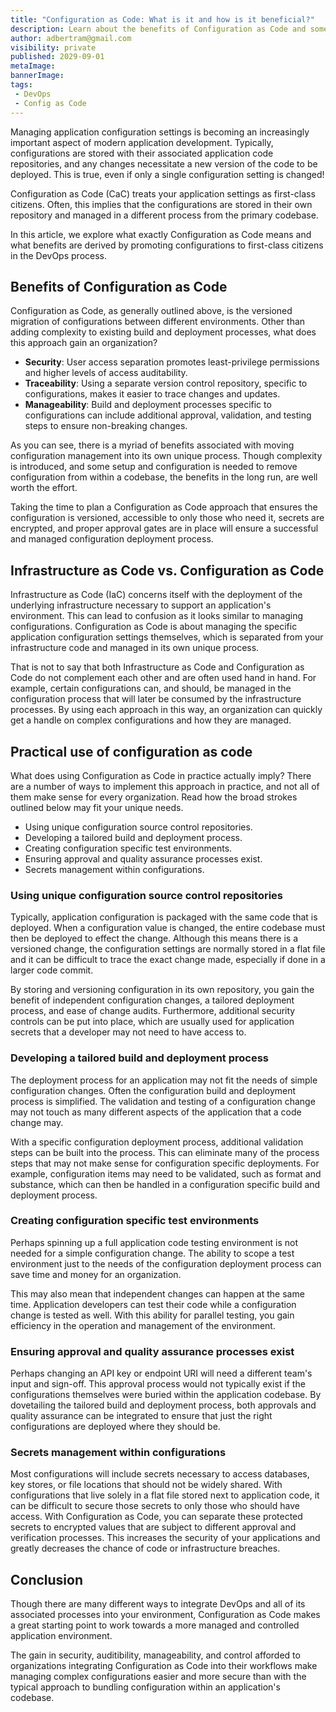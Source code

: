 ```yaml
---
title: "Configuration as Code: What is it and how is it beneficial?"
description: Learn about the benefits of Configuration as Code and some of the considerations to understand when implementing Configuration as Code.
author: adbertram@gmail.com
visibility: private
published: 2029-09-01
metaImage: 
bannerImage: 
tags:
 - DevOps
 - Config as Code
---
```


Managing application configuration settings is becoming an increasingly important aspect of modern application development. Typically, configurations are stored with their associated application code repositories, and any changes necessitate a new version of the code to be deployed. This is true, even if only a single configuration setting is changed!

Configuration as Code (CaC) treats your application settings as first-class citizens. Often, this implies that the configurations are stored in their own repository and managed in a different process from the primary codebase.

In this article, we explore what exactly Configuration as Code means and what benefits are derived by promoting configurations to first-class citizens in the DevOps process.

## Benefits of Configuration as Code

Configuration as Code, as generally outlined above, is the versioned migration of configurations between different environments. Other than adding complexity to existing build and deployment processes, what does this approach gain an organization?

- **Security**: User access separation promotes least-privilege permissions and higher levels of access auditability.
- **Traceability**: Using a separate version control repository, specific to configurations, makes it easier to trace changes and updates.
- **Manageability**: Build and deployment processes specific to configurations can include additional approval, validation, and testing steps to ensure non-breaking changes.

As you can see, there is a myriad of benefits associated with moving configuration management into its own unique process. Though complexity is introduced, and some setup and configuration is needed to remove configuration from within a codebase, the benefits in the long run, are well worth the effort.

Taking the time to plan a Configuration as Code approach that ensures the configuration is versioned, accessible to only those who need it, secrets are encrypted, and proper approval gates are in place will ensure a successful and managed configuration deployment process.

## Infrastructure as Code vs. Configuration as Code

Infrastructure as Code (IaC) concerns itself with the deployment of the underlying infrastructure necessary to support an application's environment. This can lead to confusion as it looks similar to managing configurations. Configuration as Code is about managing the specific application configuration settings themselves, which is separated from your infrastructure code and managed in its own unique process.

That is not to say that both Infrastructure as Code and Configuration as Code do not complement each other and are often used hand in hand. For example, certain configurations can, and should, be managed in the configuration process that will later be consumed by the infrastructure processes. By using each approach in this way, an organization can quickly get a handle on complex configurations and how they are managed.

## Practical use of configuration as code

What does using Configuration as Code in practice actually imply? There are a number of ways to implement this approach in practice, and not all of them make sense for every organization. Read how the broad strokes outlined below may fit your unique needs.

- Using unique configuration source control repositories.
- Developing a tailored build and deployment process.
- Creating configuration specific test environments.
- Ensuring approval and quality assurance processes exist.
- Secrets management within configurations.

### Using unique configuration source control repositories

Typically, application configuration is packaged with the same code that is deployed. When a configuration value is changed, the entire codebase must then be deployed to effect the change. Although this means there is a versioned change, the configuration settings are normally stored in a flat file and it can be difficult to trace the exact change made, especially if done in a larger code commit.

By storing and versioning configuration in its own repository, you gain the benefit of independent configuration changes, a tailored deployment process, and ease of change audits. Furthermore, additional security controls can be put into place, which are usually used for application secrets that a developer may not need to have access to.

### Developing a tailored build and deployment process

The deployment process for an application may not fit the needs of simple configuration changes. Often the configuration build and deployment process is simplified. The validation and testing of a configuration change may not touch as many different aspects of the application that a code change may.

With a specific configuration deployment process, additional validation steps can be built into the process. This can eliminate many of the process steps that may not make sense for configuration specific deployments. For example, configuration items may need to be validated, such as format and substance, which can then be handled in a configuration specific build and deployment process.

### Creating configuration specific test environments

Perhaps spinning up a full application code testing environment is not needed for a simple configuration change. The ability to scope a test environment just to the needs of the configuration deployment process can save time and money for an organization.

This may also mean that independent changes can happen at the same time. Application developers can test their code while a configuration change is tested as well. With this ability for parallel testing, you gain efficiency in the operation and management of the environment.

### Ensuring approval and quality assurance processes exist

Perhaps changing an API key or endpoint URI will need a different team's input and sign-off. This approval process would not typically exist if the configurations themselves were buried within the application codebase. By dovetailing the tailored build and deployment process, both approvals and quality assurance can be integrated to ensure that just the right configurations are deployed where they should be.

### Secrets management within configurations

Most configurations will include secrets necessary to access databases, key stores, or file locations that should not be widely shared. With configurations that live solely in a flat file stored next to application code, it can be difficult to secure those secrets to only those who should have access. With Configuration as Code, you can separate these protected secrets to encrypted values that are subject to different approval and verification processes. This increases the security of your applications and greatly decreases the chance of code or infrastructure breaches.

## Conclusion

Though there are many different ways to integrate DevOps and all of its associated processes into your environment, Configuration as Code makes a great starting point to work towards a more managed and controlled application environment.

The gain in security, auditibility, manageability, and control afforded to organizations integrating Configuration as Code into their workflows make managing complex configurations easier and more secure than with the typical approach to bundling configuration within an application's codebase.
